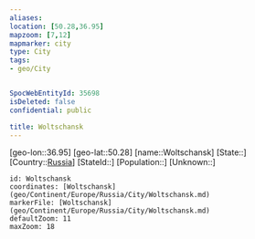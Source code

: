 ```yaml
---
aliases: 
location: [50.28,36.95]
mapzoom: [7,12] 
mapmarker: city 
type: City
tags:
- geo/City


SpocWebEntityId: 35698
isDeleted: false
confidential: public

title: Woltschansk
---
```

[geo-lon::36.95]
[geo-lat::50.28]
[name::Woltschansk]
[State::]
[Country::[Russia](geo/Continent/Europe/Russia.md)]
[StateId::]
[Population::]
[Unknown::]


```leaflet
id: Woltschansk
coordinates: [Woltschansk](geo/Continent/Europe/Russia/City/Woltschansk.md)
markerFile: [Woltschansk](geo/Continent/Europe/Russia/City/Woltschansk.md)
defaultZoom: 11 
maxZoom: 18
```


